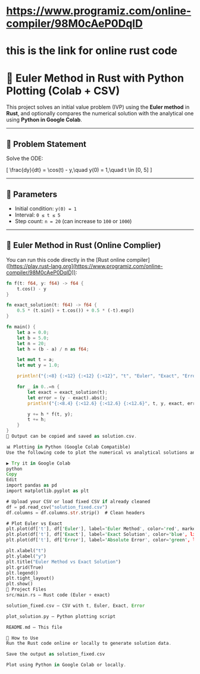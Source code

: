 # https://www.programiz.com/online-compiler/98M0cAeP0DqlD
# this is the link for online rust code

# 🦀 Euler Method in Rust with Python Plotting (Colab + CSV)

This project solves an initial value problem (IVP) using the **Euler method** in **Rust**, and optionally compares the numerical solution with the analytical one using **Python in Google Colab**.

---

## 🧮 Problem Statement

Solve the ODE:

\[
\frac{dy}{dt} = \cos(t) - y,\quad y(0) = 1,\quad t \in [0, 5]
\]

---

## 📌 Parameters

- Initial condition: `y(0) = 1`
- Interval: `0 ≤ t ≤ 5`
- Step count: `n = 20` (can increase to `100` or `1000`)

---

## 🦀 Euler Method in Rust (Online Complier)

You can run this code directly in the [Rust online compiler] ([https://play.rust-lang.org](https://www.programiz.com/online-compiler/98M0cAeP0DqlD)):

```rust
fn f(t: f64, y: f64) -> f64 {
    t.cos() - y
}

fn exact_solution(t: f64) -> f64 {
    0.5 * (t.sin() + t.cos()) + 0.5 * (-t).exp()
}

fn main() {
    let a = 0.0;
    let b = 5.0;
    let n = 20;
    let h = (b - a) / n as f64;

    let mut t = a;
    let mut y = 1.0;

    println!("{:<8} {:<12} {:<12} {:<12}", "t", "Euler", "Exact", "Error");

    for _ in 0..=n {
        let exact = exact_solution(t);
        let error = (y - exact).abs();
        println!("{:<8.4} {:<12.6} {:<12.6} {:<12.6}", t, y, exact, error);

        y += h * f(t, y);
        t += h;
    }
}
📎 Output can be copied and saved as solution.csv.

📊 Plotting in Python (Google Colab Compatible)
Use the following code to plot the numerical vs analytical solutions and error.

▶️ Try it in Google Colab
python
Copy
Edit
import pandas as pd
import matplotlib.pyplot as plt

# Upload your CSV or load fixed CSV if already cleaned
df = pd.read_csv("solution_fixed.csv")
df.columns = df.columns.str.strip()  # Clean headers

# Plot Euler vs Exact
plt.plot(df['t'], df['Euler'], label='Euler Method', color='red', marker='o')
plt.plot(df['t'], df['Exact'], label='Exact Solution', color='blue', linestyle='--')
plt.plot(df['t'], df['Error'], label='Absolute Error', color='green', linestyle=':')

plt.xlabel("t")
plt.ylabel("y")
plt.title("Euler Method vs Exact Solution")
plt.grid(True)
plt.legend()
plt.tight_layout()
plt.show()
📁 Project Files
src/main.rs – Rust code (Euler + exact)

solution_fixed.csv – CSV with t, Euler, Exact, Error

plot_solution.py – Python plotting script

README.md – This file

🚀 How to Use
Run the Rust code online or locally to generate solution data.

Save the output as solution_fixed.csv

Plot using Python in Google Colab or locally.
